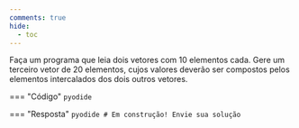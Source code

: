```yaml
---
comments: true
hide:
  - toc
---
```


Faça um programa que leia dois vetores com 10 elementos cada. Gere um terceiro vetor de 20 elementos, cujos valores deverão ser compostos pelos elementos intercalados dos dois outros vetores.

=== "Código"
	```pyodide
	```

=== "Resposta"
	```pyodide
	# Em construção! Envie sua solução
	```
